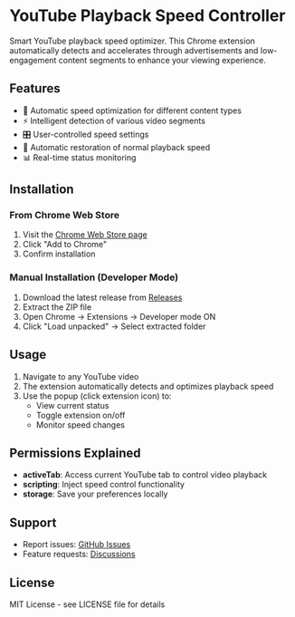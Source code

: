 # YouTube Playback Speed Controller

Smart YouTube playback speed optimizer. This Chrome extension automatically detects and accelerates through advertisements and low-engagement content segments to enhance your viewing experience.

## Features
- 🚀 Automatic speed optimization for different content types
- ⚡ Intelligent detection of various video segments
- 🎛️ User-controlled speed settings
- 🔄 Automatic restoration of normal playback speed
- 📊 Real-time status monitoring

## Installation

### From Chrome Web Store
1. Visit the [Chrome Web Store page](link-to-your-extension)
2. Click "Add to Chrome"
3. Confirm installation

### Manual Installation (Developer Mode)
1. Download the latest release from [Releases](https://github.com/yourusername/repo/releases)
2. Extract the ZIP file
3. Open Chrome → Extensions → Developer mode ON
4. Click "Load unpacked" → Select extracted folder

## Usage
1. Navigate to any YouTube video
2. The extension automatically detects and optimizes playback speed
3. Use the popup (click extension icon) to:
   - View current status
   - Toggle extension on/off
   - Monitor speed changes

## Permissions Explained
- **activeTab**: Access current YouTube tab to control video playback
- **scripting**: Inject speed control functionality
- **storage**: Save your preferences locally

## Support
- Report issues: [GitHub Issues](https://github.com/yourusername/repo/issues)
- Feature requests: [Discussions](https://github.com/yourusername/repo/discussions)

## License
MIT License - see LICENSE file for details